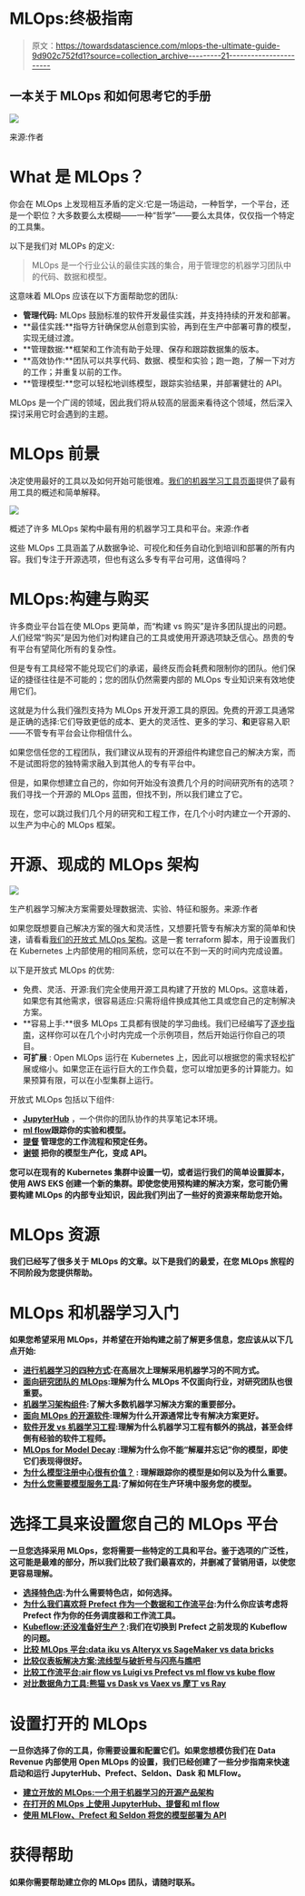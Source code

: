 # MLOps:终极指南

> 原文：<https://towardsdatascience.com/mlops-the-ultimate-guide-9d902c752fd1?source=collection_archive---------21----------------------->

## 一本关于 MLOps 和如何思考它的手册

![](img/6fbd4213547838baa2e4c17fa9cf9e7d.png)

来源:作者

# ‍What 是 MLOps？

你会在 MLOps 上发现相互矛盾的定义:它是一场运动，一种哲学，一个平台，还是一个职位？大多数要么太模糊——一种“哲学”——要么太具体，仅仅指一个特定的工具集。

以下是我们对 MLOPs 的定义:

> MLOps 是一个行业公认的最佳实践的集合，用于管理您的机器学习团队中的代码、数据和模型。

这意味着 MLOps 应该在以下方面帮助您的团队:

*   **管理代码:** MLOps 鼓励标准的软件开发最佳实践，并支持持续的开发和部署。
*   **最佳实践:**指导方针确保您从创意到实验，再到在生产中部署可靠的模型，实现无缝过渡。
*   **管理数据:**框架和工作流有助于处理、保存和跟踪数据集的版本。
*   **高效协作:**团队可以共享代码、数据、模型和实验；跑一跑，了解一下对方的工作；并重复以前的工作。
*   **管理模型:**您可以轻松地训练模型，跟踪实验结果，并部署健壮的 API。

MLOps 是一个广阔的领域，因此我们将从较高的层面来看待这个领域，然后深入探讨采用它时会遇到的主题。

# MLOps 前景

决定使用最好的工具以及如何开始可能很难。[我们的机器学习工具页面](https://datarevenue.com/machine-learning-software-tools)提供了最有用工具的概述和简单解释。

![](img/fa2ba2b14c918b0b5ea1633d40db3fc8.png)

概述了许多 MLOps 架构中最有用的机器学习工具和平台。来源:作者

这些 MLOps 工具涵盖了从数据争论、可视化和任务自动化到培训和部署的所有内容。我们专注于开源选项，但也有这么多专有平台可用，这值得吗？

# MLOps:构建与购买

许多商业平台旨在使 MLOps 更简单，而“构建 vs 购买”是许多团队提出的问题。人们经常“购买”是因为他们对构建自己的工具或使用开源选项缺乏信心。昂贵的专有平台有望简化所有的复杂性。

但是专有工具经常不能兑现它们的承诺，最终反而会耗费和限制你的团队。他们保证的捷径往往是不可能的；您的团队仍然需要内部的 MLOps 专业知识来有效地使用它们。

这就是为什么我们强烈支持为 MLOps 开发开源工具的原因。免费的开源工具通常是正确的选择:它们导致更低的成本、更大的灵活性、更多的学习、**和**更容易入职——不管专有平台会让你相信什么。

如果您信任您的工程团队，我们建议从现有的开源组件构建您自己的解决方案，而不是试图将您的独特需求融入到其他人的专有平台中。

但是，如果你想建立自己的，你如何开始没有浪费几个月的时间研究所有的选项？我们寻找一个开源的 MLOps 蓝图，但找不到，所以我们建立了它。

现在，您可以跳过我们几个月的研究和工程工作，在几个小时内建立一个开源的、以生产为中心的 MLOps 框架。

# 开源、现成的 MLOps 架构

![](img/ec7b220eba271588675aa2a4752692de.png)

生产机器学习解决方案需要处理数据流、实验、特征和服务。来源:作者

如果您既想要自己解决方案的强大和灵活性，又想要托管专有解决方案的简单和快速，请看看[我们的开放式 MLOps 架构](https://github.com/datarevenue-berlin/OpenMLOps/)。这是一套 terraform 脚本，用于设置我们在 Kubernetes 上内部使用的相同系统，您可以在不到一天的时间内完成设置。

以下是开放式 MLOps 的优势:

*   免费、灵活、开源:我们完全使用开源工具构建了开放的 MLOps。这意味着，如果您有其他需求，很容易适应:只需将组件换成其他工具或您自己的定制解决方案。
*   **容易上手:**很多 MLOps 工具都有很陡的学习曲线。我们已经编写了[逐步指南](https://github.com/datarevenue-berlin/OpenMLOps/tree/master/tutorials)，这样你可以在几个小时内完成一个示例项目，然后开始运行你自己的项目。
*   **可扩展** : Open MLOps 运行在 Kubernetes 上，因此可以根据您的需求轻松扩展或缩小。如果您正在运行巨大的工作负载，您可以增加更多的计算能力。如果预算有限，可以在小型集群上运行。

开放式 MLOps 包括以下组件:

*   [**JupyterHub**](https://jupyter.org/hub) ，一个供你的团队协作的共享笔记本环境。
*   [**ml flow**](https://mlflow.org/)**跟踪你的实验和模型。**
*   **[**提督**](https://prefect.io) 管理您的工作流程和预定任务。**
*   **[**谢顿**](https://www.seldon.io/) 把你的模型生产化，变成 API。**

**您可以在现有的 Kubernetes 集群中设置一切，或者运行我们的简单设置脚本，使用 AWS EKS 创建一个新的集群。即使您使用预构建的解决方案，您可能仍需要构建 MLOps 的内部专业知识，因此我们列出了一些好的资源来帮助您开始。**

# **MLOps 资源**

**我们已经写了很多关于 MLOps 的文章。以下是我们的最爱，在您 MLOps 旅程的不同阶段为您提供帮助。**

# **MLOps 和机器学习入门**

**如果您希望采用 MLOps，并希望在开始构建之前了解更多信息，您应该从以下几点开始:**

*   **[进行机器学习的四种方式](https://datarevenue.com/en-blog/the-4-ways-of-doing-machine-learning):在高层次上理解采用机器学习的不同方式。**
*   **[面向研究团队的 MLOps](https://datarevenue.com/en-blog/mlops-for-research-teams):理解为什么 MLOps 不仅面向行业，对研究团队也很重要。**
*   **[机器学习架构组件](https://datarevenue.com/en-blog/machine-learning-project-architecture):了解大多数机器学习解决方案的重要部分。**
*   **[面向 MLOps 的开源软件](https://datarevenue.com/en-blog/own-your-mlops-pipeline-using-oss):理解为什么开源通常比专有解决方案更好。**
*   **[软件开发 vs 机器学习工程](https://datarevenue.com/en-blog/software-development-vs-machine-learning-engineering):理解为什么机器学习工程有额外的挑战，甚至会绊倒有经验的软件工程师。**
*   **[MLOps for Model Decay](https://datarevenue.com/en-blog/mlops-for-model-decay) :理解为什么你不能“解雇并忘记”你的模型，即使它们表现得很好。**
*   **[为什么模型注册中心很有价值？](https://datarevenue.com/en-blog/why-is-a-model-registry-valuable) : 理解跟踪你的模型是如何以及为什么重要。**
*   **[为什么您需要模型服务工具](https://datarevenue.com/en-blog/why-you-need-a-model-serving-tool-such-as-seldon):了解如何在生产环境中服务您的模型。**

# **选择工具来设置您自己的 MLOps 平台**

**一旦您选择采用 MLOps，您将需要一些特定的工具和平台。鉴于选项的广泛性，这可能是最难的部分，所以我们比较了我们最喜欢的，并删减了营销用语，以使您更容易理解。**

*   **[选择特色店](https://datarevenue.com/en-blog/feature-store-feast-vs-hopsworks):**为什么需要特色店，如何选择。****
*   **[为什么我们喜欢将 Prefect 作为一个数据和工作流平台](https://datarevenue.com/en-blog/what-we-are-loving-about-prefect):为什么你应该考虑将 Prefect 作为你的任务调度器和工作流工具。**
*   **[Kubeflow:还没准备好生产？](https://datarevenue.com/en-blog/kubeflow-not-ready-for-production):我们在切换到 Prefect 之前发现的 Kubeflow 的问题。**
*   **[比较 MLOps 平台:data iku vs Alteryx vs SageMaker vs data bricks](https://datarevenue.com/en-blog/ml-platforms-dataiku-vs-alteryx-vs-sagemaker)**
*   **[比较仪表板解决方案:流线型与破折号与闪亮与瞧吧](https://datarevenue.com/en-blog/data-dashboarding-streamlit-vs-dash-vs-shiny-vs-voila)**
*   **[比较工作流平台:air flow vs Luigi vs Prefect vs ml flow vs kube flow](https://datarevenue.com/en-blog/airflow-vs-luigi-vs-argo-vs-mlflow-vs-kubeflow)**
*   **[对比数据角力工具:熊猫 vs Dask vs Vaex vs 摩丁 vs Ray](https://datarevenue.com/en-blog/pandas-vs-dask-vs-vaex-vs-modin-vs-rapids-vs-ray)**

# **设置打开的 MLOps**

**一旦你选择了你的工具，你需要设置和配置它们。如果您想模仿我们在 Data Revenue 内部使用 Open MLOps 的设置，我们已经创建了一些分步指南来快速启动和运行 JupyterHub、Prefect、Seldon、Dask 和 MLFlow。**

*   **[建立开放的 MLOps:一个用于机器学习的开源产品架构](https://github.com/datarevenue-berlin/OpenMLOps/blob/master/tutorials/set-up-open-source-production-mlops-architecture-aws.md)**
*   **[在打开的 MLOps 上使用 JupyterHub、提督和 ml flow](https://github.com/datarevenue-berlin/OpenMLOps/blob/master/tutorials/basic-usage-of-jupyter-mlflow-and-prefect.md)**
*   **[使用 MLFlow、Prefect 和 Seldon 将您的模型部署为 API](https://github.com/datarevenue-berlin/OpenMLOps/blob/master/tutorials/deploy-model-seldon.md)**

# **获得帮助**

**如果你需要帮助建立你的 MLOps 团队，请随时联系。**